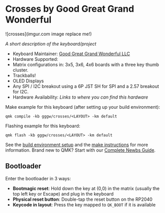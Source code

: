# Crosses by Good Great Grand Wonderful

![crosses](imgur.com image replace me!)

*A short description of the keyboard/project*

* Keyboard Maintainer: [Good Great Grand Wonderful LLC](https://github.com/Good-Great-Grand-Wonderful)
* Hardware Supported: 
 * Matrix configurations in: 3x5, 3x6, 4x6 boards with a three key thumb cluster.
 * Trackballs!
 * OLED Displays
 * Any SPI / I2C breakout using a 6P JST SH for SPI and a 2.57 breakout for I2C.
* Hardware Availability: *Links to where you can find this hardware*

Make example for this keyboard (after setting up your build environment):

    qmk compile -kb gggw/crosses/<LAYOUT> -km default

Flashing example for this keyboard:

    qmk flash -kb gggw/crosses/<LAYOUT> -km default

See the [build environment setup](https://docs.qmk.fm/#/getting_started_build_tools) and the [make instructions](https://docs.qmk.fm/#/getting_started_make_guide) for more information. Brand new to QMK? Start with our [Complete Newbs Guide](https://docs.qmk.fm/#/newbs).

## Bootloader

Enter the bootloader in 3 ways:

* **Bootmagic reset**: Hold down the key at (0,0) in the matrix (usually the top left key or Escape) and plug in the keyboard
* **Physical reset button**: Double-tap the reset button on the RP2040
* **Keycode in layout**: Press the key mapped to `QK_BOOT` if it is available
